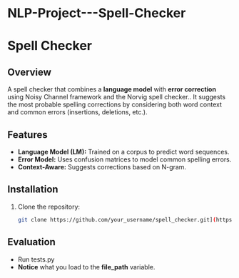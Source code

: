 # NLP-Project---Spell-Checker


# Spell Checker

## Overview
A spell checker that combines a **language model** with **error correction** using Noisy Channel 
framework and the Norvig spell checker.. It suggests the most probable spelling corrections by considering
both word context and common errors (insertions, deletions, etc.).

## Features
- **Language Model (LM):** Trained on a corpus to predict word sequences.
- **Error Model:** Uses confusion matrices to model common spelling errors.
- **Context-Aware:** Suggests corrections based on N-gram.

## Installation
1. Clone the repository:
   ```bash
   git clone https://github.com/your_username/spell_checker.git](https://github.com/alonfridental/NLP-Project---Spell-Checker.git

## Evaluation
- Run tests.py
- **Notice** what you load to the  **file_path** variable.

